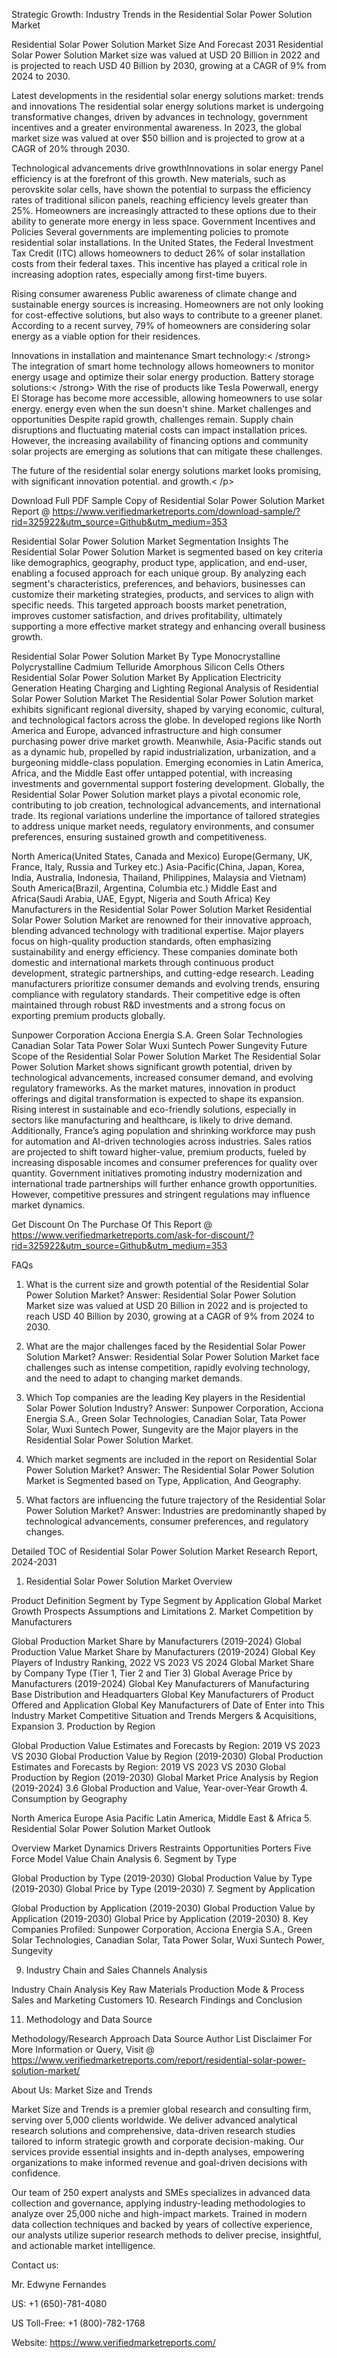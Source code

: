 Strategic Growth: Industry Trends in the Residential Solar Power Solution Market


Residential Solar Power Solution Market Size And Forecast 2031
Residential Solar Power Solution Market size was valued at USD 20 Billion in 2022 and is projected to reach USD 40 Billion by 2030, growing at a CAGR of 9% from 2024 to 2030.

Latest developments in the residential solar energy solutions market: trends and innovations
The residential solar energy solutions market is undergoing transformative changes, driven by advances in technology, government incentives and a greater environmental awareness. In 2023, the global market size was valued at over $50 billion and is projected to grow at a CAGR of 20% through 2030.

Technological advancements drive growthInnovations in solar energy Panel efficiency is at the forefront of this growth. New materials, such as perovskite solar cells, have shown the potential to surpass the efficiency rates of traditional silicon panels, reaching efficiency levels greater than 25%. Homeowners are increasingly attracted to these options due to their ability to generate more energy in less space.
Government Incentives and Policies
Several governments are implementing policies to promote residential solar installations. In the United States, the Federal Investment Tax Credit (ITC) allows homeowners to deduct 26% of solar installation costs from their federal taxes. This incentive has played a critical role in increasing adoption rates, especially among first-time buyers.

Rising consumer awareness
Public awareness of climate change and sustainable energy sources is increasing. Homeowners are not only looking for cost-effective solutions, but also ways to contribute to a greener planet. According to a recent survey, 79% of homeowners are considering solar energy as a viable option for their residences.

Innovations in installation and maintenance
Smart technology:< /strong> The integration of smart home technology allows homeowners to monitor energy usage and optimize their solar energy production.
Battery storage solutions:< /strong> With the rise of products like Tesla Powerwall, energy El Storage has become more accessible, allowing homeowners to use solar energy. energy even when the sun doesn't shine.
Market challenges and opportunities
Despite rapid growth, challenges remain. Supply chain disruptions and fluctuating material costs can impact installation prices. However, the increasing availability of financing options and community solar projects are emerging as solutions that can mitigate these challenges.

The future of the residential solar energy solutions market looks promising, with significant innovation potential. and growth.< /p>

Download Full PDF Sample Copy of Residential Solar Power Solution Market Report @ https://www.verifiedmarketreports.com/download-sample/?rid=325922&utm_source=Github&utm_medium=353

Residential Solar Power Solution Market Segmentation Insights
The Residential Solar Power Solution Market is segmented based on key criteria like demographics, geography, product type, application, and end-user, enabling a focused approach for each unique group. By analyzing each segment's characteristics, preferences, and behaviors, businesses can customize their marketing strategies, products, and services to align with specific needs. This targeted approach boosts market penetration, improves customer satisfaction, and drives profitability, ultimately supporting a more effective market strategy and enhancing overall business growth.

Residential Solar Power Solution Market By Type
Monocrystalline
Polycrystalline
Cadmium Telluride
Amorphous Silicon Cells
Others
Residential Solar Power Solution Market By Application
Electricity Generation
Heating
Charging and Lighting
Regional Analysis of Residential Solar Power Solution Market
The Residential Solar Power Solution market exhibits significant regional diversity, shaped by varying economic, cultural, and technological factors across the globe. In developed regions like North America and Europe, advanced infrastructure and high consumer purchasing power drive market growth. Meanwhile, Asia-Pacific stands out as a dynamic hub, propelled by rapid industrialization, urbanization, and a burgeoning middle-class population. Emerging economies in Latin America, Africa, and the Middle East offer untapped potential, with increasing investments and governmental support fostering development. Globally, the Residential Solar Power Solution market plays a pivotal economic role, contributing to job creation, technological advancements, and international trade. Its regional variations underline the importance of tailored strategies to address unique market needs, regulatory environments, and consumer preferences, ensuring sustained growth and competitiveness.

North America(United States, Canada and Mexico)
Europe(Germany, UK, France, Italy, Russia and Turkey etc.)
Asia-Pacific(China, Japan, Korea, India, Australia, Indonesia, Thailand, Philippines, Malaysia and Vietnam)
South America(Brazil, Argentina, Columbia etc.)
Middle East and Africa(Saudi Arabia, UAE, Egypt, Nigeria and South Africa)
Key Manufacturers in the Residential Solar Power Solution Market
Residential Solar Power Solution Market are renowned for their innovative approach, blending advanced technology with traditional expertise. Major players focus on high-quality production standards, often emphasizing sustainability and energy efficiency. These companies dominate both domestic and international markets through continuous product development, strategic partnerships, and cutting-edge research. Leading manufacturers prioritize consumer demands and evolving trends, ensuring compliance with regulatory standards. Their competitive edge is often maintained through robust R&D investments and a strong focus on exporting premium products globally.

Sunpower Corporation
Acciona Energia S.A.
Green Solar Technologies
Canadian Solar
Tata Power Solar
Wuxi Suntech Power
Sungevity
Future Scope of the Residential Solar Power Solution Market
The Residential Solar Power Solution Market shows significant growth potential, driven by technological advancements, increased consumer demand, and evolving regulatory frameworks. As the market matures, innovation in product offerings and digital transformation is expected to shape its expansion. Rising interest in sustainable and eco-friendly solutions, especially in sectors like manufacturing and healthcare, is likely to drive demand. Additionally, France’s aging population and shrinking workforce may push for automation and AI-driven technologies across industries. Sales ratios are projected to shift toward higher-value, premium products, fueled by increasing disposable incomes and consumer preferences for quality over quantity. Government initiatives promoting industry modernization and international trade partnerships will further enhance growth opportunities. However, competitive pressures and stringent regulations may influence market dynamics.

Get Discount On The Purchase Of This Report @ https://www.verifiedmarketreports.com/ask-for-discount/?rid=325922&utm_source=Github&utm_medium=353

FAQs
1. What is the current size and growth potential of the Residential Solar Power Solution Market?
Answer: Residential Solar Power Solution Market size was valued at USD 20 Billion in 2022 and is projected to reach USD 40 Billion by 2030, growing at a CAGR of 9% from 2024 to 2030.

2. What are the major challenges faced by the Residential Solar Power Solution Market?
Answer: Residential Solar Power Solution Market face challenges such as intense competition, rapidly evolving technology, and the need to adapt to changing market demands.

3. Which Top companies are the leading Key players in the Residential Solar Power Solution Industry?
Answer: Sunpower Corporation, Acciona Energia S.A., Green Solar Technologies, Canadian Solar, Tata Power Solar, Wuxi Suntech Power, Sungevity are the Major players in the Residential Solar Power Solution Market.

4. Which market segments are included in the report on Residential Solar Power Solution Market?
Answer: The Residential Solar Power Solution Market is Segmented based on Type, Application, And Geography.

5. What factors are influencing the future trajectory of the Residential Solar Power Solution Market?
Answer: Industries are predominantly shaped by technological advancements, consumer preferences, and regulatory changes.

Detailed TOC of Residential Solar Power Solution Market Research Report, 2024-2031
1. Residential Solar Power Solution Market Overview

Product Definition
Segment by Type
Segment by Application
Global Market Growth Prospects
Assumptions and Limitations
2. Market Competition by Manufacturers

Global Production Market Share by Manufacturers (2019-2024)
Global Production Value Market Share by Manufacturers (2019-2024)
Global Key Players of Industry Ranking, 2022 VS 2023 VS 2024
Global Market Share by Company Type (Tier 1, Tier 2 and Tier 3)
Global Average Price by Manufacturers (2019-2024)
Global Key Manufacturers of Manufacturing Base Distribution and Headquarters
Global Key Manufacturers of Product Offered and Application
Global Key Manufacturers of Date of Enter into This Industry
Market Competitive Situation and Trends
Mergers & Acquisitions, Expansion
3. Production by Region

Global Production Value Estimates and Forecasts by Region: 2019 VS 2023 VS 2030
Global Production Value by Region (2019-2030)
Global Production Estimates and Forecasts by Region: 2019 VS 2023 VS 2030
Global Production by Region (2019-2030)
Global Market Price Analysis by Region (2019-2024) 3.6 Global Production and Value, Year-over-Year Growth
4. Consumption by Geography

North America
Europe
Asia Pacific
Latin America, Middle East & Africa
5. Residential Solar Power Solution Market Outlook

Overview
Market Dynamics
Drivers
Restraints
Opportunities
Porters Five Force Model
Value Chain Analysis 
6. Segment by Type

Global Production by Type (2019-2030)
Global Production Value by Type (2019-2030)
Global Price by Type (2019-2030)
7. Segment by Application

Global Production by Application (2019-2030)
Global Production Value by Application (2019-2030)
Global Price by Application (2019-2030)
8. Key Companies Profiled: Sunpower Corporation, Acciona Energia S.A., Green Solar Technologies, Canadian Solar, Tata Power Solar, Wuxi Suntech Power, Sungevity

9. Industry Chain and Sales Channels Analysis

Industry Chain Analysis
Key Raw Materials
Production Mode & Process
Sales and Marketing
Customers
10. Research Findings and Conclusion

11. Methodology and Data Source

Methodology/Research Approach
Data Source
Author List
Disclaimer
For More Information or Query, Visit @ https://www.verifiedmarketreports.com/report/residential-solar-power-solution-market/

About Us: Market Size and Trends

Market Size and Trends is a premier global research and consulting firm, serving over 5,000 clients worldwide. We deliver advanced analytical research solutions and comprehensive, data-driven research studies tailored to inform strategic growth and corporate decision-making. Our services provide essential insights and in-depth analyses, empowering organizations to make informed revenue and goal-driven decisions with confidence.

Our team of 250 expert analysts and SMEs specializes in advanced data collection and governance, applying industry-leading methodologies to analyze over 25,000 niche and high-impact markets. Trained in modern data collection techniques and backed by years of collective experience, our analysts utilize superior research methods to deliver precise, insightful, and actionable market intelligence.

Contact us:

Mr. Edwyne Fernandes

US: +1 (650)-781-4080

US Toll-Free: +1 (800)-782-1768

Website: https://www.verifiedmarketreports.com/
